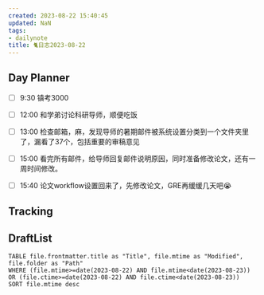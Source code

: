 ```yaml
---
created: 2023-08-22 15:40:45
updated: NaN
tags: 
- dailynote
title: 🐈日志2023-08-22
---
```


## Day Planner
- [ ] 9:30 镇考3000
- [ ] 12:00 和学弟讨论科研导师，顺便吃饭
- [ ] 13:00 检查邮箱，麻，发现导师的暑期邮件被系统设置分类到一个文件夹里了，漏看了37个，包括重要的审稿意见
- [ ] 15:00 看完所有邮件，给导师回复邮件说明原因，同时准备修改论文，还有一周时间修改。
- [ ] 15:40 论文workflow设置回来了，先修改论文，GRE再缓缓几天吧😭


## Tracking


## DraftList
<!--此处显示今日新增或修改的草稿或其它非文献笔记文件-->

```dataview
TABLE file.frontmatter.title as "Title", file.mtime as "Modified", file.folder as "Path"
WHERE (file.mtime>=date(2023-08-22) AND file.mtime<date(2023-08-23)) OR (file.ctime>=date(2023-08-22) AND file.ctime<date(2023-08-23))
SORT file.mtime desc
```
